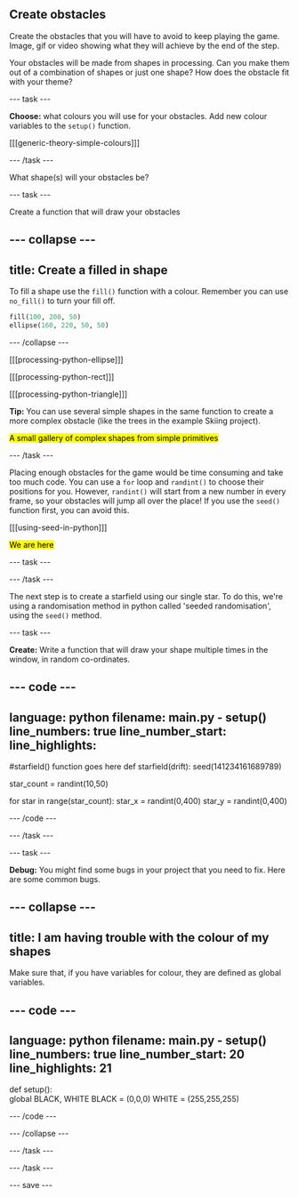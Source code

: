 ## Create obstacles

<div style="display: flex; flex-wrap: wrap">
<div style="flex-basis: 200px; flex-grow: 1; margin-right: 15px;">
Create the obstacles that you will have to avoid to keep playing the game.
</div>
<div>
Image, gif or video showing what they will achieve by the end of the step.
</div>
</div>

Your obstacles will be made from shapes in processing. Can you make them out of a combination of shapes or just one shape? How does the obstacle fit with your theme?

--- task ---

**Choose:** what colours you will use for your obstacles. Add new colour variables to the `setup()` function.

[[[generic-theory-simple-colours]]]

--- /task ---

What shape(s) will your obstacles be?

--- task ---

Create a function that will draw your obstacles

--- collapse ---
---
title: Create a filled in shape
---

To fill a shape use the `fill()` function with a colour. Remember you can use `no_fill()` to turn your fill off.

```python
fill(100, 200, 50)
ellipse(160, 220, 50, 50)
```

--- /collapse ---

[[[processing-python-ellipse]]]

[[[processing-python-rect]]]

[[[processing-python-triangle]]]

**Tip:** You can use several simple shapes in the same function to create a more complex obstacle (like the trees in the example Skiing project).

<mark>A small gallery of complex shapes from simple primitives</mark>

--- /task ---

Placing enough obstacles for the game would be time consuming and take too much code. You can use a `for` loop and `randint()` to choose their positions for you. However, `randint()` will start from a new number in every frame, so your obstacles will jump all over the place! If you use the `seed()` function first, you can avoid this.

[[[using-seed-in-python]]]

<mark>We are here</mark>

--- task ---



--- /task ---

The next step is to create a starfield using our single star. To do this, we're using a randomisation method  in python called 'seeded randomisation', using the `seed()` method. 



--- task ---

**Create:** Write a function that will draw your shape multiple times in the window, in random co-ordinates.




--- code ---
---
language: python
filename: main.py - setup()
line_numbers: true
line_number_start: 
line_highlights: 
---

#starfield() function goes here
def starfield(drift):
  seed(141234161689789)

  star_count = randint(10,50)
  
  for star in range(star_count):
    star_x = randint(0,400)
    star_y = randint(0,400)

--- /code ---

--- /task ---

--- task ---


**Debug:** You might find some bugs in your project that you need to fix. Here are some common bugs.

--- collapse ---
---
title: I am having trouble with the colour of my shapes
---

Make sure that, if you have variables for colour, they are defined as global variables.

--- code ---
---
language: python
filename: main.py - setup()
line_numbers: true
line_number_start: 20
line_highlights: 21
---

def setup():    
    global BLACK, WHITE
    BLACK = (0,0,0)
    WHITE = (255,255,255)

--- /code ---

--- /collapse ---


--- /task ---

--- /task ---

--- save --- 

